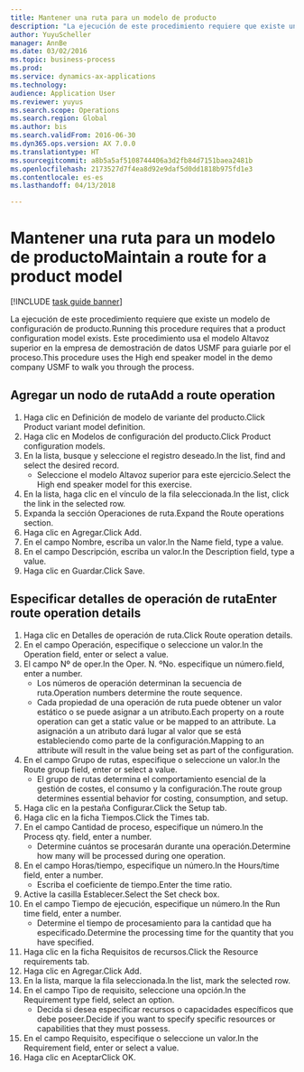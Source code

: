 ```yaml
--- 
title: Mantener una ruta para un modelo de producto
description: "La ejecución de este procedimiento requiere que existe un modelo de configuración de producto."
author: YuyuScheller
manager: AnnBe
ms.date: 03/02/2016
ms.topic: business-process
ms.prod: 
ms.service: dynamics-ax-applications
ms.technology: 
audience: Application User
ms.reviewer: yuyus
ms.search.scope: Operations
ms.search.region: Global
ms.author: bis
ms.search.validFrom: 2016-06-30
ms.dyn365.ops.version: AX 7.0.0
ms.translationtype: HT
ms.sourcegitcommit: a8b5a5af5108744406a3d2fb84d7151baea2481b
ms.openlocfilehash: 2173527d7f4ea8d92e9daf5d0dd1818b975fd1e3
ms.contentlocale: es-es
ms.lasthandoff: 04/13/2018

---
```

# <a name="maintain-a-route-for-a-product-model"></a><span data-ttu-id="00636-103">Mantener una ruta para un modelo de producto</span><span class="sxs-lookup"><span data-stu-id="00636-103">Maintain a route for a product model</span></span>

[!INCLUDE [task guide banner](../../includes/task-guide-banner.md)]

<span data-ttu-id="00636-104">La ejecución de este procedimiento requiere que existe un modelo de configuración de producto.</span><span class="sxs-lookup"><span data-stu-id="00636-104">Running this procedure requires that a product configuration model exists.</span></span> <span data-ttu-id="00636-105">Este procedimiento usa el modelo Altavoz superior en la empresa de demostración de datos USMF para guiarle por el proceso.</span><span class="sxs-lookup"><span data-stu-id="00636-105">This procedure uses the High end speaker model in the demo company USMF to walk you through the process.</span></span>


## <a name="add-a-route-operation"></a><span data-ttu-id="00636-106">Agregar un nodo de ruta</span><span class="sxs-lookup"><span data-stu-id="00636-106">Add a route operation</span></span>
1. <span data-ttu-id="00636-107">Haga clic en Definición de modelo de variante del producto.</span><span class="sxs-lookup"><span data-stu-id="00636-107">Click Product variant model definition.</span></span>
2. <span data-ttu-id="00636-108">Haga clic en Modelos de configuración del producto.</span><span class="sxs-lookup"><span data-stu-id="00636-108">Click Product configuration models.</span></span>
3. <span data-ttu-id="00636-109">En la lista, busque y seleccione el registro deseado.</span><span class="sxs-lookup"><span data-stu-id="00636-109">In the list, find and select the desired record.</span></span>
    * <span data-ttu-id="00636-110">Seleccione el modelo Altavoz superior para este ejercicio.</span><span class="sxs-lookup"><span data-stu-id="00636-110">Select the High end speaker model for this exercise.</span></span>  
4. <span data-ttu-id="00636-111">En la lista, haga clic en el vínculo de la fila seleccionada.</span><span class="sxs-lookup"><span data-stu-id="00636-111">In the list, click the link in the selected row.</span></span>
5. <span data-ttu-id="00636-112">Expanda la sección Operaciones de ruta.</span><span class="sxs-lookup"><span data-stu-id="00636-112">Expand the Route operations section.</span></span>
6. <span data-ttu-id="00636-113">Haga clic en Agregar.</span><span class="sxs-lookup"><span data-stu-id="00636-113">Click Add.</span></span>
7. <span data-ttu-id="00636-114">En el campo Nombre, escriba un valor.</span><span class="sxs-lookup"><span data-stu-id="00636-114">In the Name field, type a value.</span></span>
8. <span data-ttu-id="00636-115">En el campo Descripción, escriba un valor.</span><span class="sxs-lookup"><span data-stu-id="00636-115">In the Description field, type a value.</span></span>
9. <span data-ttu-id="00636-116">Haga clic en Guardar.</span><span class="sxs-lookup"><span data-stu-id="00636-116">Click Save.</span></span>

## <a name="enter-route-operation-details"></a><span data-ttu-id="00636-117">Especificar detalles de operación de ruta</span><span class="sxs-lookup"><span data-stu-id="00636-117">Enter route operation details</span></span>
1. <span data-ttu-id="00636-118">Haga clic en Detalles de operación de ruta.</span><span class="sxs-lookup"><span data-stu-id="00636-118">Click Route operation details.</span></span>
2. <span data-ttu-id="00636-119">En el campo Operación, especifique o seleccione un valor.</span><span class="sxs-lookup"><span data-stu-id="00636-119">In the Operation field, enter or select a value.</span></span>
3. <span data-ttu-id="00636-120">El campo Nº de oper.</span><span class="sxs-lookup"><span data-stu-id="00636-120">In the Oper.</span></span> <span data-ttu-id="00636-121">N. º</span><span class="sxs-lookup"><span data-stu-id="00636-121">No.</span></span> <span data-ttu-id="00636-122">especifique un número.</span><span class="sxs-lookup"><span data-stu-id="00636-122">field, enter a number.</span></span>
    * <span data-ttu-id="00636-123">Los números de operación determinan la secuencia de ruta.</span><span class="sxs-lookup"><span data-stu-id="00636-123">Operation numbers determine the route sequence.</span></span>  
    * <span data-ttu-id="00636-124">Cada propiedad de una operación de ruta puede obtener un valor estático o se puede asignar a un atributo.</span><span class="sxs-lookup"><span data-stu-id="00636-124">Each property on a route operation can get a static value or be mapped to an attribute.</span></span> <span data-ttu-id="00636-125">La asignación a un atributo dará lugar al valor que se está estableciendo como parte de la configuración.</span><span class="sxs-lookup"><span data-stu-id="00636-125">Mapping to an attribute will result in the value being set as part of the configuration.</span></span>  
4. <span data-ttu-id="00636-126">En el campo Grupo de rutas, especifique o seleccione un valor.</span><span class="sxs-lookup"><span data-stu-id="00636-126">In the Route group field, enter or select a value.</span></span>
    * <span data-ttu-id="00636-127">El grupo de rutas determina el comportamiento esencial de la gestión de costes, el consumo y la configuración.</span><span class="sxs-lookup"><span data-stu-id="00636-127">The route group determines essential behavior for costing, consumption, and setup.</span></span>  
5. <span data-ttu-id="00636-128">Haga clic en la pestaña Configurar.</span><span class="sxs-lookup"><span data-stu-id="00636-128">Click the Setup tab.</span></span>
6. <span data-ttu-id="00636-129">Haga clic en la ficha Tiempos.</span><span class="sxs-lookup"><span data-stu-id="00636-129">Click the Times tab.</span></span>
7. <span data-ttu-id="00636-130">En el campo Cantidad de proceso, especifique un número.</span><span class="sxs-lookup"><span data-stu-id="00636-130">In the Process qty. field, enter a number.</span></span>
    * <span data-ttu-id="00636-131">Determine cuántos se procesarán durante una operación.</span><span class="sxs-lookup"><span data-stu-id="00636-131">Determine how many will be processed during one operation.</span></span>  
8. <span data-ttu-id="00636-132">En el campo Horas/tiempo, especifique un número.</span><span class="sxs-lookup"><span data-stu-id="00636-132">In the Hours/time field, enter a number.</span></span>
    * <span data-ttu-id="00636-133">Escriba el coeficiente de tiempo.</span><span class="sxs-lookup"><span data-stu-id="00636-133">Enter the time ratio.</span></span>  
9. <span data-ttu-id="00636-134">Active la casilla Establecer.</span><span class="sxs-lookup"><span data-stu-id="00636-134">Select the Set check box.</span></span>
10. <span data-ttu-id="00636-135">En el campo Tiempo de ejecución, especifique un número.</span><span class="sxs-lookup"><span data-stu-id="00636-135">In the Run time field, enter a number.</span></span>
    * <span data-ttu-id="00636-136">Determine el tiempo de procesamiento para la cantidad que ha especificado.</span><span class="sxs-lookup"><span data-stu-id="00636-136">Determine the processing time for the quantity that you have specified.</span></span>  
11. <span data-ttu-id="00636-137">Haga clic en la ficha Requisitos de recursos.</span><span class="sxs-lookup"><span data-stu-id="00636-137">Click the Resource requirements tab.</span></span>
12. <span data-ttu-id="00636-138">Haga clic en Agregar.</span><span class="sxs-lookup"><span data-stu-id="00636-138">Click Add.</span></span>
13. <span data-ttu-id="00636-139">En la lista, marque la fila seleccionada.</span><span class="sxs-lookup"><span data-stu-id="00636-139">In the list, mark the selected row.</span></span>
14. <span data-ttu-id="00636-140">En el campo Tipo de requisito, seleccione una opción.</span><span class="sxs-lookup"><span data-stu-id="00636-140">In the Requirement type field, select an option.</span></span>
    * <span data-ttu-id="00636-141">Decida si desea especificar recursos o capacidades específicos que debe poseer.</span><span class="sxs-lookup"><span data-stu-id="00636-141">Decide if you want to specify specific resources or capabilities that they must possess.</span></span>  
15. <span data-ttu-id="00636-142">En el campo Requisito, especifique o seleccione un valor.</span><span class="sxs-lookup"><span data-stu-id="00636-142">In the Requirement field, enter or select a value.</span></span>
16. <span data-ttu-id="00636-143">Haga clic en Aceptar</span><span class="sxs-lookup"><span data-stu-id="00636-143">Click OK.</span></span>



